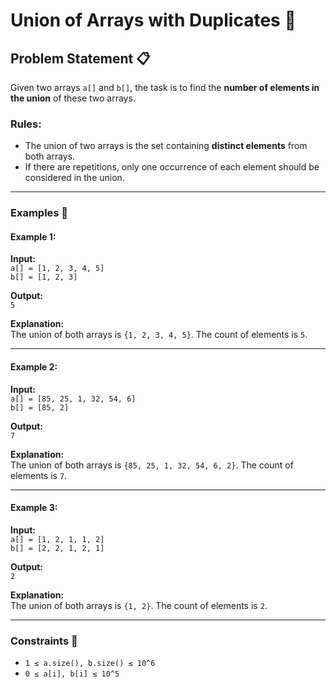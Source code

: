 # Union of Arrays with Duplicates 🔗

## Problem Statement 📋

Given two arrays `a[]` and `b[]`, the task is to find the **number of elements in the union** of these two arrays.

### Rules:

- The union of two arrays is the set containing **distinct elements** from both arrays.
- If there are repetitions, only one occurrence of each element should be considered in the union.

---

### Examples 🌟

#### Example 1:

**Input:**  
`a[] = [1, 2, 3, 4, 5]`  
`b[] = [1, 2, 3]`

**Output:**  
`5`

**Explanation:**  
The union of both arrays is `{1, 2, 3, 4, 5}`. The count of elements is `5`.

---

#### Example 2:

**Input:**  
`a[] = [85, 25, 1, 32, 54, 6]`  
`b[] = [85, 2]`

**Output:**  
`7`

**Explanation:**  
The union of both arrays is `{85, 25, 1, 32, 54, 6, 2}`. The count of elements is `7`.

---

#### Example 3:

**Input:**  
`a[] = [1, 2, 1, 1, 2]`  
`b[] = [2, 2, 1, 2, 1]`

**Output:**  
`2`

**Explanation:**  
The union of both arrays is `{1, 2}`. The count of elements is `2`.

---

### Constraints 🛑

- `1 ≤ a.size(), b.size() ≤ 10^6`
- `0 ≤ a[i], b[i] ≤ 10^5`

